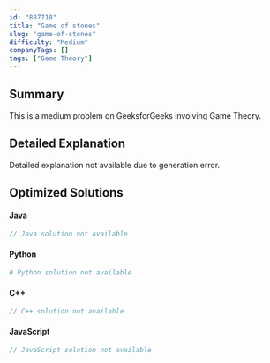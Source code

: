 ```yaml
---
id: "887718"
title: "Game of stones"
slug: "game-of-stones"
difficulty: "Medium"
companyTags: []
tags: ["Game Theory"]
---
```


## Summary

This is a medium problem on GeeksforGeeks involving Game Theory.

## Detailed Explanation

Detailed explanation not available due to generation error.

## Optimized Solutions

#### Java
```java
// Java solution not available
```

#### Python
```python
# Python solution not available
```

#### C++
```cpp
// C++ solution not available
```

#### JavaScript
```javascript
// JavaScript solution not available
```